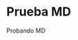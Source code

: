 <!DOCTYPE html>
<html>
<head>
  <title>PruebaMd</title>
</head>
<body>
<div>
  <h1>Prueba MD</h1>
  <p>Probando MD</p> 
</div>

</body>
</html>
